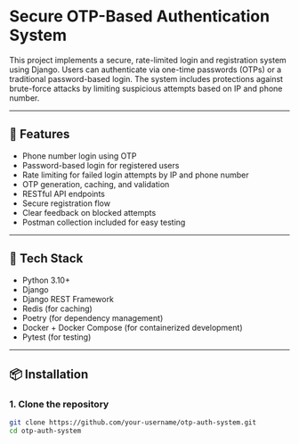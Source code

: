 # Secure OTP-Based Authentication System

This project implements a secure, rate-limited login and registration system using Django. Users can authenticate via one-time passwords (OTPs) or a traditional password-based login. The system includes protections against brute-force attacks by limiting suspicious attempts based on IP and phone number.

---

## 🔧 Features

- Phone number login using OTP
- Password-based login for registered users
- Rate limiting for failed login attempts by IP and phone number
- OTP generation, caching, and validation
- RESTful API endpoints
- Secure registration flow
- Clear feedback on blocked attempts
- Postman collection included for easy testing

---

## 🐍 Tech Stack

- Python 3.10+
- Django
- Django REST Framework
- Redis (for caching)
- Poetry (for dependency management)
- Docker + Docker Compose (for containerized development)
- Pytest (for testing)

---

## 📦 Installation

### 1. Clone the repository

```bash
git clone https://github.com/your-username/otp-auth-system.git
cd otp-auth-system
